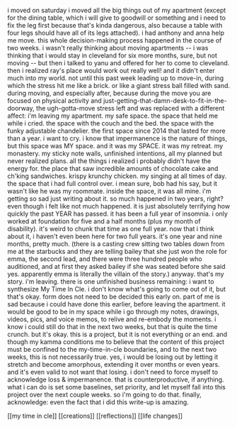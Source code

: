 i moved on saturday i moved all the big things out of my apartment (except for the dining table, which i will give to goodwill or something and i need to fix the leg first because that's kinda dangerous, also because a table with four legs should have all of its legs attached). i had anthony and anna help me move. this whole decision-making process happened in the course of two weeks. i wasn't really thinking about moving apartments -- i was thinking that i would stay in cleveland for six more months, sure, but not moving -- but then i talked to yanu and offered for her to come to cleveland. then i realized ray's place would work out really well! and it didn't enter much into my world. not until this past week leading up to move-in, during which the stress hit me like a brick. or like a giant stress ball filled with sand. during moving, and especially after, because during the move you are focused on physical activity and just-getting-that-damn-desk-to-fit-in-the-doorway, the ugh-gotta-move stress left and was replaced with a different affect: i'm leaving my apartment. my safe space. the space that held me while i cried. the space with the couch and the bed. the space with the funky adjustable chandelier. the first space since 2014 that lasted for more than a year. i want to cry. i know that impermanence is the nature of things, but this space was MY space. and it was my SPACE. it was my retreat. my monastery. my sticky note walls, unfinished intentions, all my planned but never realized plans. all the things i realized i probably didn't have the energy for. the place that saw incredible amounts of chocolate cake and ch'king sandwiches. krispy krunchy chicken. my singing at all times of day. the space that i had full control over. i mean sure, bob had his say, but it wasn't like he was my roommate. inside the space, it was all mine. i'm getting so sad just writing about it. so much happened in two years, right? even though i felt like not much happened. it is just absolutely terrifying how quickly the past YEAR has passed. it has been a full year of insomnia. i only worked at foundation for five and a half months (plus my month of disability). it's weird to chunk that time as one full year. now that i think about it, i haven't even been here for two full years. it's one year and nine months, pretty much. (there is a casting crew sitting two tables down from me at the starbucks and they are telling bailey that she just won the role for emma, the second lead, and there were three hundred people who auditioned, and at first they asked bailey if she was seated before she said yes. apparently emma is literally the villain of the story.) anyway. that's my story. i'm leaving. there is one unfinished business remaining: i want to synthesize My Time In Cle. i don't know what's going to come out of it, but that's okay. form does not need to be decided this early on. part of me is sad because i could have done this earlier, before leaving the apartment. it would be good to be in my space while i go through my notes, drawings, videos, pics, and voice memos, to relive and re-embody the moments. i know i could still do that in the next two weeks, but that is quite the time crunch. but it's okay. this is a project, but it is not everything or an end. and though my kamma conditions me to believe that the content of this project must be confined to the my-time-in-cle boundaries, and to the next two weeks, this is not necessarily true. yes, i would be losing out by letting it stretch and become amorphous, extending it over months or even years. and it's even valid to not want that losing. i don't need to force myself to acknowledge loss & impermanence. that is counterproductive, if anything. what i can do is set some baselines, set priority, and let myself fall into this project over the next couple weeks. so i'm going to do that. finally, acknowledge: even the fact that i did this write-up is amazing.

[[my time in cle]]   [[creations]]   [[reflections]]   [[life changes]]